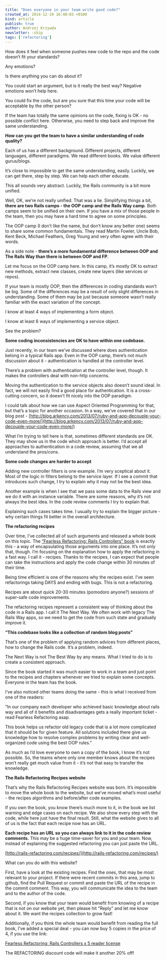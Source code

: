 ```yaml
---
title: "Does everyone in your team write good code?"
created_at: 2014-12-19 16:40:03 +0100
kind: article
publish: true
author: Andrzej Krzywda
newsletter: :skip
tags: ['refactoring']
---
```


How does it feel when someone pushes new code to the repo and the code doesn’t fit your standards?

Any emotions?

Is there anything you can do about it?

<!-- more -->

You could start an argument, but is it really the best way? Negative emotions won’t help here.

You could fix the code, but are you sure that this time your code will be acceptable by the other person?

If the team has totally the same opinions on the code, fixing is OK - no possible conflict here. Otherwise, you need to step back and improve the same understanding.

**How can you get the team to have a similar understanding of code quality?**

Each of us has a different background. Different projects, different languages, different paradigms. We read different books. We value different gurus/blogs. 

It’s close to impossible to get the same understanding, easily. Luckily, we can get there, step by step. We can help each other educate.

This all sounds very abstract. Luckily, the Rails community is a bit more unified. 

Well, OK, we’re not really unified. That was a lie. Simplifying things a bit, **there are two Rails camps - the OOP camp and the Rails Way camp**. Both camps seem to be unified on their own. If you have a mix of those people in the team, then you may have a hard time to agree on some principles.

The OOP camp (I don’t like the name, but don’t know any better one) seems to share some common fundamentals. They read Martin Fowler, Uncle Bob, Kent Beck, Michael Feathers, Greg Young and very often agree with their words.

As a side note - **there’s a more fundamental difference between OOP and The Rails Way than there is between OOP and FP**.

Let me focus on the OOP camp here. In this camp, it’s mostly OK to extract new methods, extract new classes, create new layers (like services or repos).

If your team is mostly OOP, then the differences in coding standards won’t be big. Some of the differences may be a result of only slight differences in understanding. Some of them may be  just because someone wasn’t really familiar with the exact variation of the concept.

I know at least 4 ways of implementing a form object. 

I know at least 6 ways of implementing a service object.

See the problem?

**Some coding inconsistencies are OK to have within one codebase.**

Just recently, in our team we’ve discussed where does authentication belong in a typical Rails app. Even in the OOP camp, there’s not much discussion about it - authentication is handled at the controller level. 

There’s a problem with authentication at the controller level, though. It makes the controllers deal with non-http concerns. 

Moving the authentication to the service objects also doesn’t sound ideal. In fact, we will not easily find a good place for authentication. It is a cross-cutting concern, so it doesn’t fit nicely into the OOP paradigm.

I could talk about how we can use Aspect Oriented Programming for that, but that’s a topic for another occasion. In a way, we’ve covered that in our blog post - [http://blog.arkency.com/2013/07/ruby-and-aop-decouple-your-code-even-more/](http://blog.arkency.com/2013/07/ruby-and-aop-decouple-your-code-even-more/)

What I’m trying to tell here is that, sometimes different standards are OK. They may show us in the code which approach is better. I’d accept all approaches to authentication in a code review, assuming that we all understand the pros/cons.

**Some code changes are harder to accept**

Adding new controller filters is one example. I’m very sceptical about it. Most of the logic in filters belong to the service layer. If I see a commit that introduces such change, I try to explain why it may not be the best idea. 

Another example is when I see that we pass some data to the Rails view and we do it with an instance variable. There are some reasons, why it’s not always the best idea. In the code review comments I try to explain that.

Explaining such cases takes time. I usually try to explain the bigger picture - why certain things fit better in the overall architecture.

**The refactoring recipes**

Over time, I’ve collected all of such arguments and released a whole book on this topic. The [“Fearless Refactoring: Rails Controllers” book](http://rails-refactoring.com) is exactly this - a way of encapsulating those arguments into one place. It’s not only that, though. I’m focusing on the explanation how to apply the refactoring in a fast way. I call it - recipes. Thanks to the recipes, I can expect that people can take the instructions and apply the code change within 30 minutes of their time.

Being time efficient is one of the reasons why the recipes exist. I’ve seen refactorings taking DAYS and ending with bugs. This is not a refactoring.

Recipes are about quick 20-30 minutes (pomodoro anyone?) sessions of super-safe code improvements.

The refactoring recipes represent a consistent way of thinking about the code in a Rails app. I call it The Next Way. We often work with legacy The Rails Way apps, so we need to get the code from such state and gradually improve it.

**“This codebase looks like a collection of random blog posts”**

That’s one of the problem of applying random advices from different places, how to change the Rails code. It’s a problem, indeed.

The Next Way is not The Best Way by any means. What I tried to do is to create a consistent approach.

Since the book started it was much easier to work in a team and just point to the recipes and chapters whenever we tried to explain some concepts. Everyone in the team has the book.

I’ve also noticed other teams doing the same - this is what I received from one of the readers:

“In our company each developer who achieved basic knowledge about rails way and all of it benefits and disadvantages gets a really important ticket - read Fearless Refactoring asap. 

This book helps us refactor old legacy code that is a lot more complicated that it should be for given feature. All solutions included there give us knowledge how to resolve complex problems by writing clear and well-organized code using the best OOP rules.”

As much as I’d love everyone to own a copy of the book, I know it’s not possible. So, the teams where only one member knows about the recipes won’t really get much value from it - it’s not that easy to transfer the knowledge.

**The Rails Refactoring Recipes website**

That’s why the Rails Refactoring Recipes website was born. It’s impossible to move the whole book to the website, but we’ve moved what’s most useful - the recipes algorithms and before/after code examples. 

If you own the book, you know there’s much more to it, in the book we list warning and edge cases on each recipe. We also show every step with the code, while here just have the final result. Still, what the website gives to all of us is the fact that each recipe now has an URL. 

**Each recipe has an URL so you can always link to it in the code review comments.** This may be a huge time-saver for you and your team. Now, instead of explaining the suggested refactoring you can just paste the URL.

[http://rails-refactoring.com/recipes/](http://rails-refactoring.com/recipes/)

What can you do with this website?

First, have a look at the existing recipes. Find the ones, that may be most relevant to your project. If there were recent commits in this area, jump to github, find the Pull Request or commit and paste the URL of the recipe in the commit comment. This way, you will communicate the idea to the team and to the author of the code.

Second, if you know that your team would benefit from knowing of a recipe that is not on our website yet, then please hit "Reply" and let me know about it. We want the recipes collection to grow fast!

Additionally, if you think the whole team would benefit from reading the full book, I've added a special deal - you can now buy 5 copies in the price of 4, if you use the link:

[Fearless Refactoring: Rails Controllers x 5 reader license](http://bit.ly/buy-rails-refactoring-5x)

The REFACTORING discount code will make it another 20% off!


